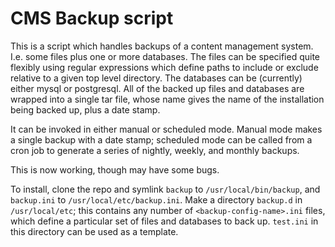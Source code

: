CMS Backup script
=================

This is a script which handles backups of a content management system. I.e. some files plus one or more databases. The files can be specified quite flexibly using regular expressions which define paths to include or exclude relative to a given top level directory. The databases can be (currently) either mysql or postgresql. All of the backed up files and databases are wrapped into a single tar file, whose name gives the name of the installation being backed up, plus a date stamp.

It can be invoked in either manual or scheduled mode. Manual mode makes a single backup with a date stamp; scheduled mode can be called from a cron job to generate a series of nightly, weekly, and monthly backups.

This is now working, though may have some bugs. 

To install, clone the repo and symlink `backup` to `/usr/local/bin/backup`, and `backup.ini` to `/usr/local/etc/backup.ini`. Make a directory `backup.d` in `/usr/local/etc`; this contains any number of `<backup-config-name>.ini` files, which define a particular set of files and databases to back up. `test.ini` in this directory can be used as a template.

